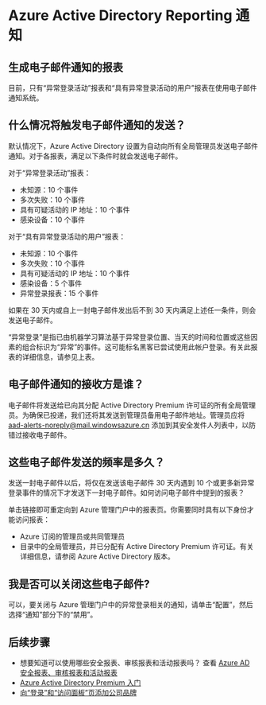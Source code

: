 <properties
	pageTitle="Azure Active Directory Reporting 通知"
	description="如何将 Azure Active Directory Reporting 通知用于可疑登录。"
	services="active-directory"
	documentationCenter=""
	authors="SSalahAhmed"
	manager="TerryLan"
	editor="LisaToft"/>

<tags
	ms.service="active-directory"
	ms.date="06/24/2015"
	wacn.date="08/29/2015"/>

# Azure Active Directory Reporting 通知

## 生成电子邮件通知的报表

目前，只有“异常登录活动”报表和“具有异常登录活动的用户”报表在使用电子邮件通知系统。

## 什么情况将触发电子邮件通知的发送？

默认情况下，Azure Active Directory 设置为自动向所有全局管理员发送电子邮件通知。对于各报表，满足以下条件时就会发送电子邮件。

对于“异常登录活动”报表：

- 未知源：10 个事件
- 多次失败：10 个事件
- 具有可疑活动的 IP 地址：10 个事件
- 感染设备：10 个事件

对于“具有异常登录活动的用户”报表：

- 未知源：10 个事件
- 多次失败：10 个事件
- 具有可疑活动的 IP 地址：10 个事件
- 感染设备：5 个事件
- 异常登录报表：15 个事件

如果在 30 天内或自上一封电子邮件发出后不到 30 天内满足上述任一条件，则会发送电子邮件。

“异常登录”是指已由机器学习算法基于异常登录位置、当天的时间和位置或这些因素的组合标识为“异常”的事件。这可能标名黑客已尝试使用此帐户登录。有关此报表的详细信息，请参见上表。

## 电子邮件通知的接收方是谁？

电子邮件将发送给已向其分配 Active Directory Premium 许可证的所有全局管理员。为确保已投递，我们还将其发送到管理员备用电子邮件地址。管理员应将 aad-alerts-noreply@mail.windowsazure.cn 添加到其安全发件人列表中，以防错过接收电子邮件。

## 这些电子邮件发送的频率是多久？

发送一封电子邮件以后，将仅在发送该电子邮件 30 天内遇到 10 个或更多新异常登录事件的情况下才发送下一封电子邮件。如何访问电子邮件中提到的报表？

单击链接即可重定向到 Azure 管理门户中的报表页。你需要同时具有以下身份才能访问报表：

- Azure 订阅的管理员或共同管理员
- 目录中的全局管理员，并已分配有 Active Directory Premium 许可证。有关详细信息，请参阅 Azure Active Directory 版本。

## 我是否可以关闭这些电子邮件?

可以，要关闭与 Azure 管理门户中的异常登录相关的通知，请单击“配置”，然后选择“通知”部分下的“禁用”。

## 后续步骤
- 想要知道可以使用哪些安全报表、审核报表和活动报表吗？ 查看 [Azure AD 安全报表、审核报表和活动报表](/documentation/articles/active-directory-view-access-usage-reports)
- [Azure Active Directory Premium 入门](/documentation/articles/active-directory-get-started-premium)
- [向“登录”和“访问面板”页添加公司品牌](/documentation/articles/active-directory-add-company-branding)

<!---HONumber=67-->